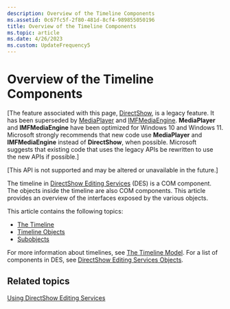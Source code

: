 ```yaml
---
description: Overview of the Timeline Components
ms.assetid: 0c67fc5f-2f80-481d-8cf4-989855050196
title: Overview of the Timeline Components
ms.topic: article
ms.date: 4/26/2023
ms.custom: UpdateFrequency5
---
```


# Overview of the Timeline Components

\[The feature associated with this page, [DirectShow](/windows/win32/directshow/directshow), is a legacy feature. It has been superseded by [MediaPlayer](/uwp/api/Windows.Media.Playback.MediaPlayer) and [IMFMediaEngine](/windows/win32/api/mfmediaengine/nn-mfmediaengine-imfmediaengine). **MediaPlayer** and **IMFMediaEngine** have been optimized for Windows 10 and Windows 11. Microsoft strongly recommends that new code use **MediaPlayer** and **IMFMediaEngine** instead of **DirectShow**, when possible. Microsoft suggests that existing code that uses the legacy APIs be rewritten to use the new APIs if possible.\]

\[This API is not supported and may be altered or unavailable in the future.\]

The timeline in [DirectShow Editing Services](directshow-editing-services.md) (DES) is a COM component. The objects inside the timeline are also COM components. This article provides an overview of the interfaces exposed by the various objects.

This article contains the following topics:

-   [The Timeline](the-timeline.md)
-   [Timeline Objects](timeline-objects.md)
-   [Subobjects](subobjects.md)

For more information about timelines, see [The Timeline Model](the-timeline-model.md). For a list of components in DES, see [DirectShow Editing Services Objects](directshow-editing-services-objects.md).

## Related topics

<dl> <dt>

[Using DirectShow Editing Services](using-directshow-editing-services.md)
</dt> </dl>

 

 



